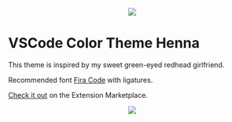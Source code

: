 <p align="center">
  <img src="https://github.com/httpsterio/vscode-henna/raw/master/henna-logo.jpg">
</p>

# VSCode Color Theme Henna

This theme is inspired by my sweet green-eyed redhead girlfriend.

Recommended font [Fira Code]() with ligatures.

[Check it out](https://marketplace.visualstudio.com/items?itemName=httpsterio.vscode-henna) on the Extension Marketplace.

<p align="center">
  <img src="https://github.com/httpsterio/vscode-henna/raw/master/henna-color-theme.png">
</p>